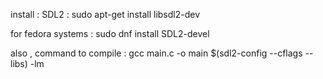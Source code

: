 install : SDL2 : 
sudo apt-get install libsdl2-dev

for fedora systems : sudo dnf install SDL2-devel

also , command to compile : gcc main.c -o main $(sdl2-config --cflags --libs) -lm